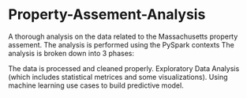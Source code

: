 # Property-Assement-Analysis
A thorough analysis on the data related to the Massachusetts property assement. The analysis is performed using the PySpark contexts The analysis is broken down into 3 phases:

The data is processed and cleaned properly.
Exploratory Data Analysis (which includes statistical metrices and some visualizations).
Using machine learning use cases to build predictive model.

